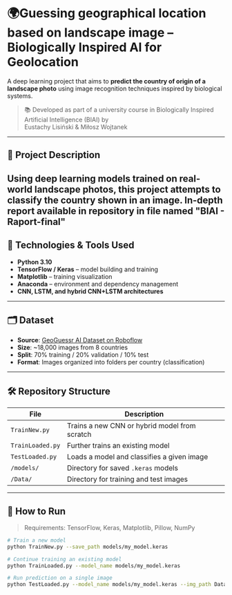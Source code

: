 # 🌍Guessing geographical location based on landscape image – Biologically Inspired AI for Geolocation

A deep learning project that aims to **predict the country of origin of a landscape photo** using image recognition techniques inspired by biological systems.

> 📚 Developed as part of a university course in Biologically Inspired Artificial Intelligence (BIAI) by  
> Eustachy Lisiński & Miłosz Wojtanek

---

## 📌 Project Description

Using deep learning models trained on real-world landscape photos, this project attempts to classify the country shown in an image.
In-depth report available in repository in file named "BIAI - Raport-final"
---

## 🧠 Technologies & Tools Used

- **Python 3.10**
- **TensorFlow / Keras** – model building and training
- **Matplotlib** – training visualization
- **Anaconda** – environment and dependency management
- **CNN, LSTM, and hybrid CNN+LSTM architectures**

---

## 🗂 Dataset

- **Source**: [GeoGuessr AI Dataset on Roboflow](https://universe.roboflow.com/geoguessr-1st-dataset/geoguessr-ai-1/dataset/4)
- **Size**: ~18,000 images from 8 countries
- **Split**: 70% training / 20% validation / 10% test
- **Format**: Images organized into folders per country (classification)

---

## 🛠 Repository Structure

| File | Description |
|------|-------------|
| `TrainNew.py` | Trains a new CNN or hybrid model from scratch |
| `TrainLoaded.py` | Further trains an existing model |
| `TestLoaded.py` | Loads a model and classifies a given image |
| `/models/` | Directory for saved `.keras` models |
| `/Data/` | Directory for training and test images |

---

## 🚀 How to Run

> Requirements: TensorFlow, Keras, Matplotlib, Pillow, NumPy

```bash
# Train a new model
python TrainNew.py --save_path models/my_model.keras

# Continue training an existing model
python TrainLoaded.py --model_name models/my_model.keras

# Run prediction on a single image
python TestLoaded.py --model_name models/my_model.keras --img_path Data/example.jpg
